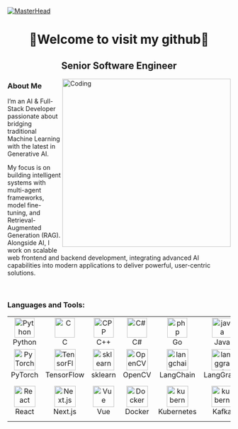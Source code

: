 [![MasterHead](https://visme.co/blog/wp-content/uploads/2019/10/animated-presentation-software-header-wide.gif)](https://github.com/godcodev)
<h1 align="center">👋Welcome to visit my github👋</h1>
<h2 align="center">Senior Software Engineer</h2>
<img align="right" alt="Coding" width="380" src="https://blog.imarticus.org/wp-content/uploads/2020/05/de.gif">

<h3 align="left">About Me</h3>

I’m an AI & Full-Stack Developer passionate about bridging traditional Machine Learning with the latest in Generative
AI.

My focus is on building intelligent systems with multi-agent frameworks, model fine-tuning, and Retrieval-Augmented
Generation (RAG). Alongside AI, I work on scalable web frontend and backend development, integrating advanced AI
capabilities into modern applications to deliver powerful, user-centric solutions.

<br clear="right" />

<h3 align="left">Languages and Tools:</h3>

<div align="center" style="witdh:98%">
    <table align="center">
        <tr>
            <td align="center" width="96">
                <img src="https://skillicons.dev/icons?i=python" alt="Python" width="45" height="45" alt="Python" />
                <br>Python
            </td>
            <td align="center" width="96">
                <img src="https://skillicons.dev/icons?i=c" alt="C" width="45" height="45" alt="C" />
                <br>C
            </td>
            <td align="center" width="96">
                <img src="https://skillicons.dev/icons?i=cpp" alt="CPP" width="45" height="45" alt="C++" />
                <br>C++
            </td>
            <td align="center" width="96">
                <img src="https://skillicons.dev/icons?i=c#" width="45" height="45" alt="C#" />
                <br>C#
            </td>
            <td align="center" width="90">
                <img src="https://skillicons.dev/icons?i=go" width="45" height="45" alt="php" />
                <br>Go
            </td>
            <td align="center" width="90">
                <img src="https://skillicons.dev/icons?i=java" width="45" height="45" alt="java" />
                <br>Java
            </td>
            <td align="center" width="90">
                <img src="https://skillicons.dev/icons?i=javascript" width="45" height="45" alt="javascript" />
                <br>JavaScript
            </td>
            <td align="center" width="90">
                <img src="https://skillicons.dev/icons?i=typescript" width="45" height="45" alt="typescript" />
                <br>TypeScript
            </td>
            <td align="center" width="90">
                <img src="https://skillicons.dev/icons?i=nodejs" width="45" height="45" alt="nodejs" />
                <br>NodeJS
            </td>
            <td align="center" width="90">
                <img src="https://skillicons.dev/icons?i=anaconda" width="45" height="45" alt="anaconda" />
                <br>Anaconda
            </td>
        </tr>
        <tr>
            <td align="center" width="96">
                <img src="https://skillicons.dev/icons?i=pytorch" width="48" height="48" alt="PyTorch" />
                <br>PyTorch
            </td>
            <td align="center" width="96">
                <img src="https://skillicons.dev/icons?i=tensorflow" width="48" height="48" alt="TensorFlow" />
                <br>TensorFlow
            </td>
            <td align="center" width="96">
                <img src="https://skillicons.dev/icons?i=sklearn" width="48" height="48" alt="sklearn" />
                <br>sklearn
            </td>
            <td align="center" width="96">
                <img src="https://skillicons.dev/icons?i=opencv" width="48" height="48" alt="OpenCV" />
                <br>OpenCV
            </td>
            <td align="center" width="96">
                <img src="https://cdn.prod.website-files.com/65b8cd72835ceeacd4449a53/681b1c8ea1f7435322e41d7f_78fcd12986d8e3be598f36c8bf2af9b9_Frame%2099808.svg" width="48" height="48" alt="langchain" />
                <br>LangChain
            </td>
            <td align="center" width="96">
                <img src="https://cdn.prod.website-files.com/65b8cd72835ceeacd4449a53/681b1dce798a52b2ea8f21de_icons-1.svg" width="48" height="48" alt="langgraph" />
                <br>LangGraph
            </td>
            <td align="center" width="96">
                <img src="https://skillicons.dev/icons?i=fastapi" width="48" height="48" alt="FastAPI" />
                <br>FastAPI
            </td>
            <td align="center" width="96">
                <img src="https://skillicons.dev/icons?i=django" width="48" height="48" alt="django" />
                <br>Django
            </td>
            <td align="center" width="96">
                <img src="https://skillicons.dev/icons?i=flask" width="48" height="48" alt="Flask" />
                <br>Flask
            </td>
            <td align="center" width="96">
                <img src="https://skillicons.dev/icons?i=dotnet" width="48" height="48" alt="dotnet" />
                <br>.NET
            </td>
        </tr>
        <tr>
            <td align="center" width="96">
                <img src="https://skillicons.dev/icons?i=react" width="48" height="48" alt="React" />
                <br>React
            </td>
            <td align="center" width="96">
                <img src="https://skillicons.dev/icons?i=nextjs" width="48" height="48" alt="Next.js" />
                <br>Next.js
            </td>
            <td align="center" width="96">
                <img src="https://skillicons.dev/icons?i=vue" width="48" height="48" alt="Vue" />
                <br>Vue
            </td>
            <td align="center" width="96">
                <img src="https://skillicons.dev/icons?i=docker" width="48" height="48" alt="Docker" />
                <br>Docker
            </td>
            <td align="center" width="96">
                <img src="https://skillicons.dev/icons?i=kubernetes" width="48" height="48" alt="kubernetes" />
                <br>Kubernetes
            </td>
            <td align="center" width="96">
                <img src="https://skillicons.dev/icons?i=kafka" width="48" height="48" alt="kubernetes" />
                <br>Kafka
            </td>
            <td align="center" width="96">
                <img src="https://techstack-generator.vercel.app/aws-icon.svg" alt="AWS" width="65" height="65" />
                <br>AWS
            </td>
            <td align="center" width="96">
                <img src="https://skillicons.dev/icons?i=gcp" width="48" height="48" alt="GCP" />
                <br>GCP
            </td>
            <td align="center" width="96">
                <img src="https://skillicons.dev/icons?i=azure" width="48" height="48" alt="Azure" />
                <br>Azure
            </td>
            <td align="center" width="96">
                <img src="https://skillicons.dev/icons?i=git" width="48" height="48" alt="git" />
                <br>Git
            </td>
        </tr>
    </table>
</div>
